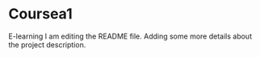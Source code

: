 # Coursea1
E-learning
I am editing the README file. Adding some more details about the project description.
